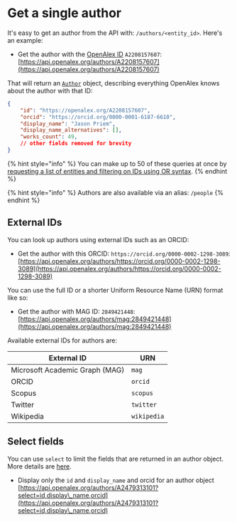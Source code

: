 # Get a single author

It's easy to get an author from the API with: `/authors/<entity_id>`. Here's an example:

* Get the author with the [OpenAlex ID](../../how-to-use-the-api/get-single-entities/#the-openalex-id) `A2208157607`: \
  [https://api.openalex.org/authors/A2208157607](https://api.openalex.org/authors/A2208157607)

That will return an [`Author`](author-object.md) object, describing everything OpenAlex knows about the author with that ID:

```json
{
    "id": "https://openalex.org/A2208157607",
    "orcid": "https://orcid.org/0000-0001-6187-6610",
    "display_name": "Jason Priem",
    "display_name_alternatives": [],
    "works_count": 49,
    // other fields removed for brevity
}
```

{% hint style="info" %}
You can make up to 50 of these queries at once by [requesting a list of entities and filtering on IDs using OR syntax](../../how-to-use-the-api/get-lists-of-entities/filter-entity-lists.md#addition-or).
{% endhint %}

{% hint style="info" %}
Authors are also available via an alias: `/people`
{% endhint %}

## External IDs

You can look up authors using external IDs such as an ORCID:

* Get the author with this ORCID: `https://orcid.org/0000-0002-1298-3089`:\
  [https://api.openalex.org/authors/https://orcid.org/0000-0002-1298-3089](https://api.openalex.org/authors/https://orcid.org/0000-0002-1298-3089)

You can use the full ID or a shorter Uniform Resource Name (URN) format like so:

* Get the author with MAG ID: `2849421448`:\
  [https://api.openalex.org/authors/mag:2849421448](https://api.openalex.org/authors/mag:2849421448)

Available external IDs for authors are:

| External ID                    | URN         |
| ------------------------------ | ----------- |
| Microsoft Academic Graph (MAG) | `mag`       |
| ORCID                          | `orcid`     |
| Scopus                         | `scopus`    |
| Twitter                        | `twitter`   |
| Wikipedia                      | `wikipedia` |

## Select fields

You can use `select` to limit the fields that are returned in an author object. More details are [here](../../how-to-use-the-api/get-lists-of-entities/select-fields.md).

* Display only the `id` and `display_name` and orcid for an author object\
  [https://api.openalex.org/authors/A2479313101?select=id,display\_name,orcid](https://api.openalex.org/authors/A2479313101?select=id,display\_name,orcid)
